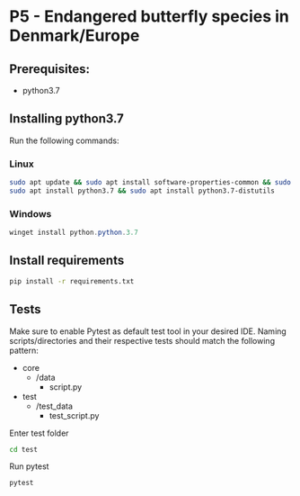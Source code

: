 # P5 - Endangered butterfly species in Denmark/Europe

## Prerequisites:
- python3.7


## Installing python3.7
Run the following commands:

### Linux
```bash
sudo apt update && sudo apt install software-properties-common && sudo add-apt-repository ppa:deadsnakes/ppa && 
sudo apt install python3.7 && sudo apt install python3.7-distutils
```


### Windows
```powershell
winget install python.python.3.7
```

## Install requirements
```bash
pip install -r requirements.txt
```

## Tests
Make sure to enable Pytest as default test tool in your desired IDE.
Naming scripts/directories and their respective tests should match the following pattern:
 - core
   - /data
     - script.py
 - test
   - /test_data
     - test_script.py

Enter test folder
```bash
cd test
```

Run pytest
```bash
pytest
```

